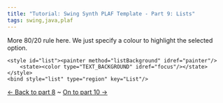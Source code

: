 ```yaml
---
title: "Tutorial: Swing Synth PLAF Template - Part 9: Lists"
tags: swing,java,plaf
---
```

<p>More 80/20 rule here. We just specify a colour to highlight the selected option.</p>

	<style id="list"><painter method="listBackground" idref="painter"/>
	    <state><color type="TEXT_BACKGROUND" idref="focus"/></state></style>
	<bind style="list" type="region" key="List"/>

<p><a href="/tutorial-swing-synth-plaf-template-part-8-check-boxes-and-radio-buttons">&larr; Back to part 8</a> ~ <a href="/tutorial-swing-synth-plaf-template-part-10-progress-bars">On to part 10 &rarr;</a></p>
